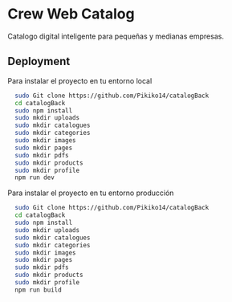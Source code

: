 
# Crew Web Catalog

Catalogo digital inteligente para pequeñas y medianas empresas.




## Deployment

Para instalar el proyecto en tu entorno local

```bash
  sudo Git clone https://github.com/Pikiko14/catalogBack
  cd catalogBack
  sudo npm install
  sudo mkdir uploads
  sudo mkdir catalogues
  sudo mkdir categories
  sudo mkdir images
  sudo mkdir pages
  sudo mkdir pdfs
  sudo mkdir products
  sudo mkdir profile
  npm run dev
```

Para instalar el proyecto en tu entorno producción

```bash
  sudo Git clone https://github.com/Pikiko14/catalogBack
  cd catalogBack
  sudo npm install
  sudo mkdir uploads
  sudo mkdir catalogues
  sudo mkdir categories
  sudo mkdir images
  sudo mkdir pages
  sudo mkdir pdfs
  sudo mkdir products
  sudo mkdir profile
  npm run build
```


